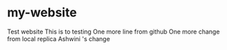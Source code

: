 # my-website
Test website
This is to testing
One more line from github
One more change from local replica
Ashwini 's change
